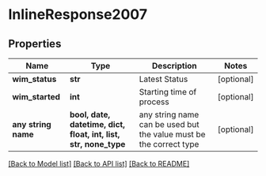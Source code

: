 # InlineResponse2007


## Properties
Name | Type | Description | Notes
------------ | ------------- | ------------- | -------------
**wim_status** | **str** | Latest Status | [optional] 
**wim_started** | **int** | Starting time of process | [optional] 
**any string name** | **bool, date, datetime, dict, float, int, list, str, none_type** | any string name can be used but the value must be the correct type | [optional]

[[Back to Model list]](../README.md#documentation-for-models) [[Back to API list]](../README.md#documentation-for-api-endpoints) [[Back to README]](../README.md)


